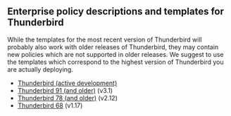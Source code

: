 ## Enterprise policy descriptions and templates for Thunderbird

While the templates for the most recent version of Thunderbird will probably also work with older releases of Thunderbird, they may contain new policies which are not supported in older releases. We suggest to use the templates which correspond to the highest version of Thunderbird you are actually deploying.

 * [Thunderbird (active development)](/templates/central)
 * [Thunderbird 91 (and older)](/templates/esr91) (v3.1) 
 * [Thunderbird 78 (and older)](/templates/esr78) (v2.12) 
 * [Thunderbird 68](/templates/esr68) (v1.17) 

